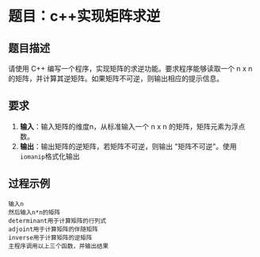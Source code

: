 # 题目：c++实现矩阵求逆

## 题目描述

请使用 C++ 编写一个程序，实现矩阵的求逆功能。要求程序能够读取一个 n x n 的矩阵，并计算其逆矩阵。如果矩阵不可逆，则输出相应的提示信息。

## 要求

1. **输入**：输入矩阵的维度n，从标准输入一个 n x n 的矩阵，矩阵元素为浮点数。
2. **输出**：输出矩阵的逆矩阵，若矩阵不可逆，则输出 "矩阵不可逆"。使用`iomanip`格式化输出

## 过程示例

```shell
输入n
然后输入n*n的矩阵
determinant用于计算矩阵的行列式
adjoint用于计算矩阵的伴随矩阵
inverse用于计算矩阵的逆矩阵
主程序调用以上三个函数，并输出结果
```



